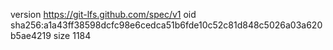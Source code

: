 version https://git-lfs.github.com/spec/v1
oid sha256:a1a43ff38598dcfc98e6cedca51b6fde10c52c81d848c5026a03a620b5ae4219
size 1184
